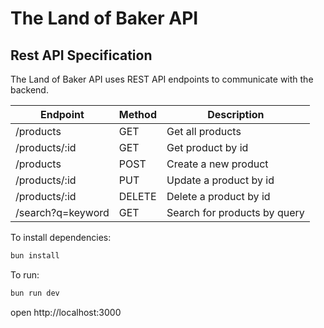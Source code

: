 # The Land of Baker API

## Rest API Specification

The Land of Baker API uses REST API endpoints to communicate with the backend.

| Endpoint          | Method | Description                  |
| ----------------- | ------ | ---------------------------- |
| /products         | GET    | Get all products             |
| /products/:id     | GET    | Get product by id            |
| /products         | POST   | Create a new product         |
| /products/:id     | PUT    | Update a product by id       |
| /products/:id     | DELETE | Delete a product by id       |
| /search?q=keyword | GET    | Search for products by query |

To install dependencies:

```sh
bun install
```

To run:

```sh
bun run dev
```

open http://localhost:3000

